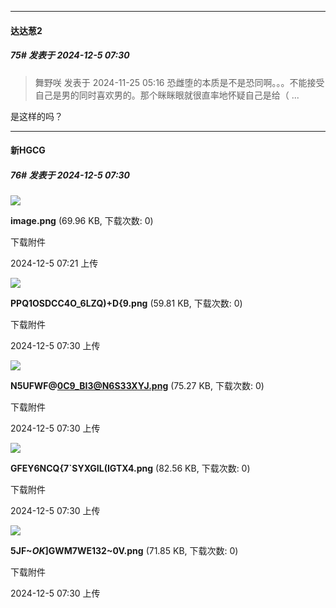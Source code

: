 ﻿
*****

####  达达葱2  
##### 75#       发表于 2024-12-5 07:30

<blockquote>舞野咲 发表于 2024-11-25 05:16
恐雌堕的本质是不是恐同啊。。。不能接受自己是男的同时喜欢男的。那个眯眯眼就很直率地怀疑自己是给（ ...</blockquote>
是这样的吗？

*****

####  新HGCG  
##### 76#       发表于 2024-12-5 07:30

<img src="https://img.saraba1st.com/forum/202412/05/072153euttfsggfflz6dul.png" referrerpolicy="no-referrer">

<strong>image.png</strong> (69.96 KB, 下载次数: 0)

下载附件

2024-12-5 07:21 上传

<img src="https://img.saraba1st.com/forum/202412/05/073028s6a7zx692rv4rxmv.png" referrerpolicy="no-referrer">

<strong>PPQ1OSDCC4O_6LZQ)+D{9.png</strong> (59.81 KB, 下载次数: 0)

下载附件

2024-12-5 07:30 上传

<img src="https://img.saraba1st.com/forum/202412/05/073035sbaww53badwmbwwm.png" referrerpolicy="no-referrer">

<strong>N5UFWF@0C9_BI3@N6S33XYJ.png</strong> (75.27 KB, 下载次数: 0)

下载附件

2024-12-5 07:30 上传

<img src="https://img.saraba1st.com/forum/202412/05/073044lcj99f8vm4z4i97h.png" referrerpolicy="no-referrer">

<strong>GFEY6NCQ{7`SYXGIL(IGTX4.png</strong> (82.56 KB, 下载次数: 0)

下载附件

2024-12-5 07:30 上传

<img src="https://img.saraba1st.com/forum/202412/05/073050lbeiier10zrnw6pl.png" referrerpolicy="no-referrer">

<strong>5JF~$OK]%Q$GWM7WE132~0V.png</strong> (71.85 KB, 下载次数: 0)

下载附件

2024-12-5 07:30 上传

